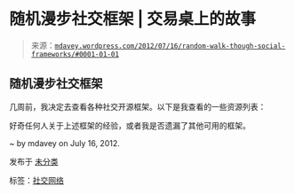<!--yml

分类：未分类

日期：2024-05-18 06:37:22

-->

# 随机漫步社交框架 | 交易桌上的故事

> 来源：[`mdavey.wordpress.com/2012/07/16/random-walk-though-social-frameworks/#0001-01-01`](https://mdavey.wordpress.com/2012/07/16/random-walk-though-social-frameworks/#0001-01-01)

## 随机漫步社交框架

几周前，我决定去查看各种社交开源框架。以下是我查看的一些资源列表：

好奇任何人关于上述框架的经验，或者我是否遗漏了其他可用的框架。

~ by mdavey on July 16, 2012.

发布于 [未分类](https://mdavey.wordpress.com/category/uncategorized/)

标签：[社交网络](https://mdavey.wordpress.com/tag/socialnetworks/)
